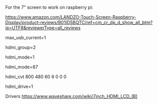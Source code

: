 For the 7" screen to work on raspberry pi:

https://www.amazon.com/LANDZO-Touch-Screen-Raspberry-Display/product-reviews/B01ID5BQTC/ref=cm_cr_dp_d_show_all_btm?ie=UTF8&reviewerType=all_reviews

max_usb_current=1

hdmi_group=2

hdmi_mode=1

hdmi_mode=87

hdmi_cvt 800 480 60 6 0 0 0

hdmi_drive=1

Drivers
https://www.waveshare.com/wiki/7inch_HDMI_LCD_(B)
